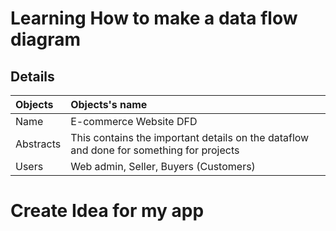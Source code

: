 # Learning How to make a data flow diagram
## Details
|Objects|Objects's name|
|:--|:--|
|Name|E-commerce Website DFD|
|Abstracts|This contains the important details on the dataflow and done for something for projects|\
|Users|Web admin, Seller, Buyers (Customers)|
# Create Idea for my app
